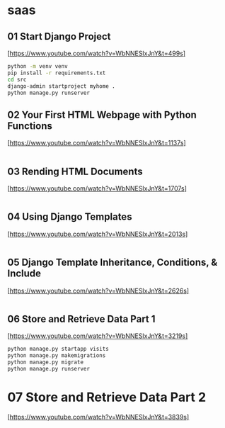 # saas

## 01 Start Django Project

[https://www.youtube.com/watch?v=WbNNESIxJnY&t=499s]

```bash
python -m venv venv
pip install -r requirements.txt
cd src
django-admin startproject myhome .
python manage.py runserver
```

## 02 Your First HTML Webpage with Python Functions

[https://www.youtube.com/watch?v=WbNNESIxJnY&t=1137s]

```bash
```

## 03 Rending HTML Documents

[https://www.youtube.com/watch?v=WbNNESIxJnY&t=1707s]

```bash
```

## 04 Using Django Templates

[https://www.youtube.com/watch?v=WbNNESIxJnY&t=2013s]

```bash
```

## 05 Django Template Inheritance, Conditions, & Include

[https://www.youtube.com/watch?v=WbNNESIxJnY&t=2626s]

```bash
```

## 06 Store and Retrieve Data Part 1

[https://www.youtube.com/watch?v=WbNNESIxJnY&t=3219s]

```bash
python manage.py startapp visits
python manage.py makemigrations
python manage.py migrate
python manage.py runserver
```

# 07  Store and Retrieve Data Part 2

[https://www.youtube.com/watch?v=WbNNESIxJnY&t=3839s]

```bash
```
